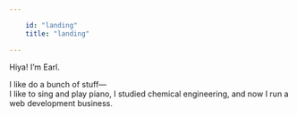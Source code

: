 ```yaml
---

    id: "landing"
    title: "landing"

---
```


<p class="large">Hiya! I’m Earl.</p>

<p class="large">I like do a bunch of stuff—<br/>I like to sing and play piano, I studied chemical engineering, and now I run a web development business.</p>